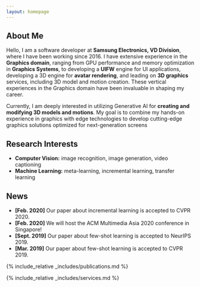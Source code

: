 ```yaml
---
layout: homepage
---
```


## About Me

Hello, I am a software developer at <strong>Samsung Electronics, VD Division</strong>, where I have been working since 2016. I have extensive experience in the <strong>Graphics domain</strong>, ranging from GPU performance and memory optimization in <strong>Graphics Systems</strong>, to developing a <strong>UIFW</strong> engine for UI applications, developing a 3D engine for <strong>avatar rendering</strong>, and leading on <strong>3D graphics</strong> services, including 3D model and motion creation. These vertical experiences in the Graphics domain have been invaluable in shaping my career.
      
Currently, I am deeply interested in utilizing Generative AI for <strong>creating and modifying 3D models and motions</strong>. My goal is to combine my hands-on experience in graphics with edge technologies to develop cutting-edge graphics solutions optimized for next-generation screens

## Research Interests

- **Computer Vision:** image recognition, image generation, video captioning
- **Machine Learning:** meta-learning, incremental learning, transfer learning

## News

- **[Feb. 2020]** Our paper about incremental learning is accepted to CVPR 2020.
- **[Feb. 2020]** We will host the ACM Multimedia Asia 2020 conference in Singapore!
- **[Sept. 2019]** Our paper about few-shot learning is accepted to NeurIPS 2019.
- **[Mar. 2019]** Our paper about few-shot learning is accepted to CVPR 2019.

{% include_relative _includes/publications.md %}

{% include_relative _includes/services.md %}
